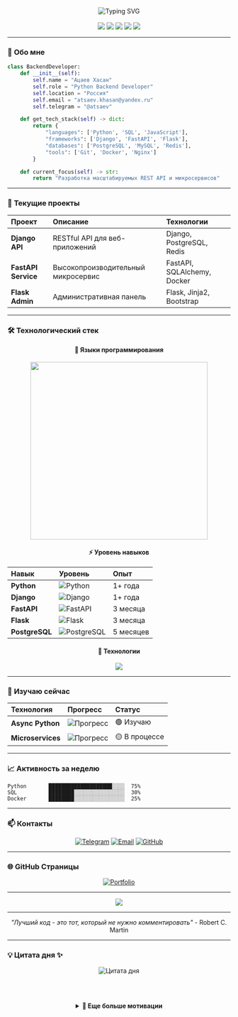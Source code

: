 <div align="center">
  <img src="https://readme-typing-svg.herokuapp.com?font=Fira+Code&size=35&duration=4000&pause=1000&color=3776AB&center=true&vCenter=true&width=600&lines=Привет+👋;Я+Python+Backend+Developer;Добро+пожаловать!" alt="Typing SVG" />
</div>

<br/>

<div align="center">
  <img src="https://img.shields.io/badge/Python-3776AB?style=for-the-badge&logo=python&logoColor=white" />
  <img src="https://img.shields.io/badge/Django-092E20?style=for-the-badge&logo=django&logoColor=white" />
  <img src="https://img.shields.io/badge/FastAPI-009688?style=for-the-badge&logo=fastapi&logoColor=white" />
  <img src="https://img.shields.io/badge/PostgreSQL-336791?style=for-the-badge&logo=postgresql&logoColor=white" />
  <img src="https://img.shields.io/badge/Flask-000000?style=for-the-badge&logo=flask&logoColor=white" />
</div>

---

### 🐍 **Обо мне**

```python
class BackendDeveloper:
    def __init__(self):
        self.name = "Ацаев Хасан"
        self.role = "Python Backend Developer"
        self.location = "Россия"
        self.email = "atsaev.khasan@yandex.ru"
        self.telegram = "@atsaev"

    def get_tech_stack(self) -> dict:
        return {
            "languages": ['Python', 'SQL', 'JavaScript'],
            "frameworks": ['Django', 'FastAPI', 'Flask'],
            "databases": ['PostgreSQL', 'MySQL', 'Redis'],
            "tools": ['Git', 'Docker', 'Nginx']
        }

    def current_focus(self) -> str:
        return "Разработка масштабируемых REST API и микросервисов"
```

---

### 🚀 **Текущие проекты**

<div align="center">

| **Проект** | **Описание** | **Технологии** |
|:-----------|:-------------|:---------------|
| **Django API** | RESTful API для веб-приложений | Django, PostgreSQL, Redis |
| **FastAPI Service** | Высокопроизводительный микросервис | FastAPI, SQLAlchemy, Docker |
| **Flask Admin** | Административная панель | Flask, Jinja2, Bootstrap |

</div>

---

### 🛠️ **Технологический стек**

<div align="center">

#### **🐍 Языки программирования**
<p align="center">
  <img src="https://github-readme-stats.vercel.app/api/top-langs/?username=atsaev&layout=compact&theme=radical&hide_border=true&langs_count=8&hide_title=true" width="400" />
</p>

#### **⚡ Уровень навыков**
<div align="center">

| **Навык** | **Уровень** | **Опыт** |
|:----------|:------------|:---------|
| **Python** | ![Python](https://img.shields.io/badge/-Intermediate-00ff00?style=flat&logo=python&logoColor=white) | 1+ года |
| **Django** | ![Django](https://img.shields.io/badge/-Newbie-0099ff?style=flat&logo=django&logoColor=white) | 1+ года |
| **FastAPI** | ![FastAPI](https://img.shields.io/badge/-Newbie-009688?style=flat&logo=fastapi&logoColor=white) | 3 месяца |
| **Flask** | ![Flask](https://img.shields.io/badge/-Newbie-ff9900?style=flat&logo=flask&logoColor=white) | 3 месяца |
| **PostgreSQL** | ![PostgreSQL](https://img.shields.io/badge/-Newbie-336791?style=flat&logo=postgresql&logoColor=white) | 5 месяцев |

</div>

#### **🎨 Технологии**
<p align="center">
  <img src="https://skillicons.dev/icons?i=python,django,flask,fastapi,postgresql,mysql,redis,docker,git,nginx&theme=dark" />
</p>

</div>

---

### 🎯 **Изучаю сейчас**

<div align="center">

| **Технология** | **Прогресс** | **Статус** |
|:---------------|:-------------|:-----------|
| **Async Python** | ![Прогресс](https://img.shields.io/badge/Progress-35%25-blue) | 🟢 Изучаю |
| **Microservices** | ![Прогресс](https://img.shields.io/badge/Progress-25%25-blue) | 🟡 В процессе |

</div>


---

### 📈 **Активность за неделю**

<!--START_SECTION:waka-->
```text
Python       ████████████████████░░░░  75%
SQL          ████████░░░░░░░░░░░░░░░░  30%
Docker       ████████░░░░░░░░░░░░░░░░  25%
```
<!--END_SECTION:waka-->

---

### 📫 **Контакты**

<div align="center">

[![Telegram](https://img.shields.io/badge/Telegram-2CA5E0?style=for-the-badge&logo=telegram&logoColor=white)](https://t.me/atsaev)
[![Email](https://img.shields.io/badge/Email-D14836?style=for-the-badge&logo=gmail&logoColor=white)](mailto:atsaev.khasan@yandex.ru)
[![GitHub](https://img.shields.io/badge/GitHub-100000?style=for-the-badge&logo=github&logoColor=white)](https://github.com/atsaev)

</div>

---

### 🌐 **GitHub Страницы**

<div align="center">
  <a href="https://atsaev.github.io/portfolio/">
    <img src="https://img.shields.io/badge/Портфолио-00A98F?style=for-the-badge&logo=githubpages&logoColor=white" alt="Portfolio"/>
  </a>
</div>

---

<div align="center">
  <img src="https://capsule-render.vercel.app/api?type=waving&color=gradient&height=60&section=footer" />
</div>

---

<div align="center">
  <p><i>"Лучший код - это тот, который не нужно комментировать"</i> - Robert C. Martin</p>
</div>

---

### 💡 **Цитата дня** ✨

<div align="center">

  <!-- Анимированная цитата дня -->
  <img src="https://quotes-github-readme.vercel.app/api?type=horizontal&theme=radical&animation=true" alt="Цитата дня" />

  <br/><br/>

  <!-- Дополнительная мотивационная цитата -->
  <details>
    <summary><b>🎯 Еще больше мотивации</b></summary>
    <br/>
    <img src="https://quotes-github-readme.vercel.app/api?type=vertical&theme=dark&category=motivation" alt="Motivational quote" />
    <br/>
    <img src="https://quotes-github-readme.vercel.app/api?type=horizontal&theme=vue&category=programming" alt="Programming wisdom" />
  </details>

  <br/>
</div>

